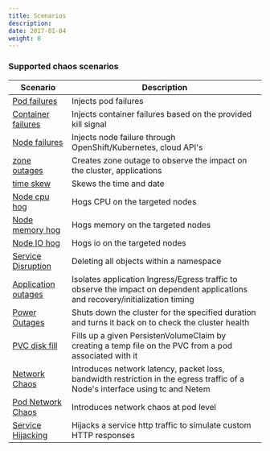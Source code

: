 ```yaml
---
title: Scenarios
description: 
date: 2017-01-04
weight: 8
---
```


### Supported chaos scenarios

Scenario   | Description                                                      
------------------------------------------- |------------------------------------------------------------------ |
[Pod failures](docs/scenarios/pod-scenarios.md) | Injects pod failures                                         
[Container failures](docs/scenarios/container-scenarios.md) | Injects container failures based on the provided kill signal
[Node failures](docs/scenarios/node-scenarios.md) | Injects node failure through OpenShift/Kubernetes, cloud API's   
[zone outages](docs/scenarios/zone-outages.md) | Creates zone outage to observe the impact on the cluster, applications
[time skew](docs/scenarios/time-scenarios.md) | Skews the time and date                                          
[Node cpu hog](docs/scenarios/node-cpu-hog.md) | Hogs CPU on the targeted nodes
[Node memory hog](docs/scenarios/node-memory-hog.md) | Hogs memory on the targeted nodes                         
[Node IO hog](docs/scenarios/node-io-hog.md) | Hogs io on the targeted nodes                                    
[Service Disruption](docs/scenarios/service-disruption-scenarios.md) | Deleting all objects within a namespace                          
[Application outages](docs/scenarios/application-outages.md) | Isolates application Ingress/Egress traffic to observe the impact on dependent applications and recovery/initialization timing 
[Power Outages](docs/scenarios/power-outages.md) | Shuts down the cluster for the specified duration and turns it back on to check the cluster health 
[PVC disk fill](docs/scenarios/pvc-scenarios.md) | Fills up a given PersistenVolumeClaim by creating a temp file on the PVC from a pod associated with it 
[Network Chaos](docs/scenarios/network-chaos.md) | Introduces network latency, packet loss, bandwidth restriction in the egress traffic of a Node's interface using tc and Netem
[Pod Network Chaos](docs/scenarios/pod-network-chaos.md) | Introduces network chaos at pod level                            
[Service Hijacking](docs/scenarios/service-hijacking.md) | Hijacks a service http traffic to simulate custom HTTP responses 
